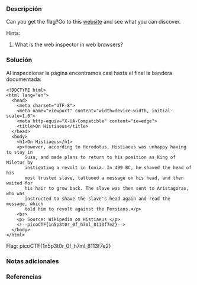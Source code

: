 ### Descripción
Can you get the flag?Go to this [website](http://saturn.picoctf.net:64992/) and see what you can discover.

Hints:
1. What is the web inspector in web browsers?
### Solución
Al inspeccionar la página encontramos casi hasta el final la bandera documentada:

```
<!DOCTYPE html>
<html lang="en">
  <head>
    <meta charset="UTF-8">
    <meta name="viewport" content="width=device-width, initial-scale=1.0">
    <meta http-equiv="X-UA-Compatible" content="ie=edge">
    <title>On Histiaeus</title>
  </head>
  <body>
    <h1>On Histiaeus</h1>
    <p>However, according to Herodotus, Histiaeus was unhappy having to stay in
       Susa, and made plans to return to his position as King of Miletus by 
       instigating a revolt in Ionia. In 499 BC, he shaved the head of his 
       most trusted slave, tattooed a message on his head, and then waited for 
       his hair to grow back. The slave was then sent to Aristagoras, who was 
       instructed to shave the slave's head again and read the message, which 
       told him to revolt against the Persians.</p>
    <br>
    <p> Source: Wikipedia on Histiaeus </p>
	<!--picoCTF{1n5p3t0r_0f_h7ml_8113f7e2}-->
  </body>
</html>

```

Flag:
picoCTF{1n5p3t0r_0f_h7ml_8113f7e2}

### Notas adicionales


### Referencias

